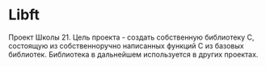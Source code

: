 # Libft

Проект Школы 21.
Цель проекта - создать собственную библиотеку C, состоящую из собственноручно написанных функций C из базовых библиотек. Библиотека в дальнейшем используется в других проектах.

